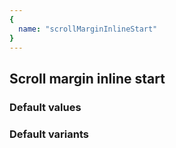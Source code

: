 ```yaml
---
{
  name: "scrollMarginInlineStart"
}
---
```


## Scroll margin inline start

### Default values
<!-- defaults.values.start -->
<!-- defaults.values.end -->


### Default variants
<!-- defaults.variants.start -->
<!-- defaults.variants.end -->
